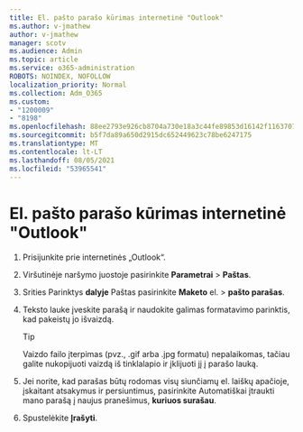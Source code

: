 ```yaml
---
title: El. pašto parašo kūrimas internetinė "Outlook"
ms.author: v-jmathew
author: v-jmathew
manager: scotv
ms.audience: Admin
ms.topic: article
ms.service: o365-administration
ROBOTS: NOINDEX, NOFOLLOW
localization_priority: Normal
ms.collection: Adm_O365
ms.custom:
- "1200009"
- "8198"
ms.openlocfilehash: 88ee2793e926cb8704a730e18a3c44fe89853d16142f1163707149d8b01be5d9
ms.sourcegitcommit: b5f7da89a650d2915dc652449623c78be6247175
ms.translationtype: MT
ms.contentlocale: lt-LT
ms.lasthandoff: 08/05/2021
ms.locfileid: "53965541"
---
```

# <a name="create-email-signature-in-outlook-on-the-web"></a>El. pašto parašo kūrimas internetinė "Outlook"

1. Prisijunkite prie internetinės „Outlook“.
2. Viršutinėje naršymo juostoje pasirinkite **Parametrai**  >  **Paštas**.
3. Srities Parinktys **dalyje** Paštas pasirinkite  **Maketo** el.  >  **pašto parašas**.
4. Teksto lauke įveskite parašą ir naudokite galimas formatavimo parinktis, kad pakeistų jo išvaizdą.

    > [!TIP]
    > Vaizdo failo įterpimas (pvz., .gif arba .jpg formatu) nepalaikomas, tačiau galite nukopijuoti vaizdą iš tinklalapio ir įklijuoti jį į parašo lauką.

5. Jei norite, kad parašas būtų rodomas visų siunčiamų el. laiškų apačioje, įskaitant atsakymus ir persiuntimus, pasirinkite Automatiškai įtraukti mano parašą į naujus pranešimus, **kuriuos surašau**.
6. Spustelėkite **Įrašyti**.
